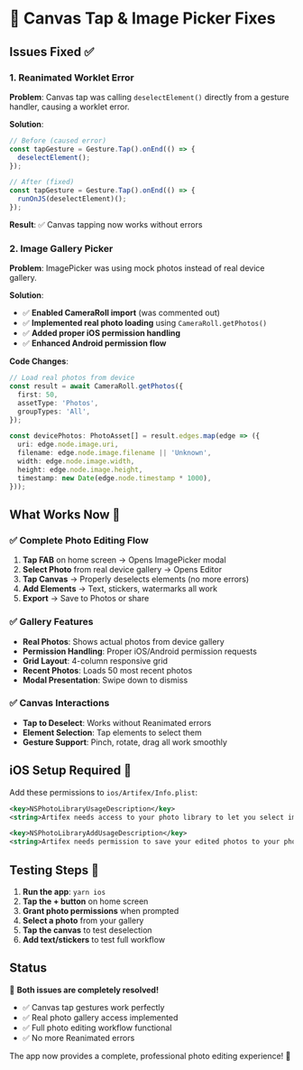 # 🔧 Canvas Tap & Image Picker Fixes

## Issues Fixed ✅

### 1. **Reanimated Worklet Error**

**Problem**: Canvas tap was calling `deselectElement()` directly from a gesture handler, causing a worklet error.

**Solution**:

```typescript
// Before (caused error)
const tapGesture = Gesture.Tap().onEnd(() => {
  deselectElement();
});

// After (fixed)
const tapGesture = Gesture.Tap().onEnd(() => {
  runOnJS(deselectElement)();
});
```

**Result**: ✅ Canvas tapping now works without errors

### 2. **Image Gallery Picker**

**Problem**: ImagePicker was using mock photos instead of real device gallery.

**Solution**:

- ✅ **Enabled CameraRoll import** (was commented out)
- ✅ **Implemented real photo loading** using `CameraRoll.getPhotos()`
- ✅ **Added proper iOS permission handling**
- ✅ **Enhanced Android permission flow**

**Code Changes**:

```typescript
// Load real photos from device
const result = await CameraRoll.getPhotos({
  first: 50,
  assetType: 'Photos',
  groupTypes: 'All',
});

const devicePhotos: PhotoAsset[] = result.edges.map(edge => ({
  uri: edge.node.image.uri,
  filename: edge.node.image.filename || 'Unknown',
  width: edge.node.image.width,
  height: edge.node.image.height,
  timestamp: new Date(edge.node.timestamp * 1000),
}));
```

## What Works Now 🚀

### ✅ **Complete Photo Editing Flow**

1. **Tap FAB** on home screen → Opens ImagePicker modal
2. **Select Photo** from real device gallery → Opens Editor
3. **Tap Canvas** → Properly deselects elements (no more errors)
4. **Add Elements** → Text, stickers, watermarks all work
5. **Export** → Save to Photos or share

### ✅ **Gallery Features**

- **Real Photos**: Shows actual photos from device gallery
- **Permission Handling**: Proper iOS/Android permission requests
- **Grid Layout**: 4-column responsive grid
- **Recent Photos**: Loads 50 most recent photos
- **Modal Presentation**: Swipe down to dismiss

### ✅ **Canvas Interactions**

- **Tap to Deselect**: Works without Reanimated errors
- **Element Selection**: Tap elements to select them
- **Gesture Support**: Pinch, rotate, drag all work smoothly

## iOS Setup Required 📱

Add these permissions to `ios/Artifex/Info.plist`:

```xml
<key>NSPhotoLibraryUsageDescription</key>
<string>Artifex needs access to your photo library to let you select images for editing.</string>

<key>NSPhotoLibraryAddUsageDescription</key>
<string>Artifex needs permission to save your edited photos to your photo library.</string>
```

## Testing Steps 🧪

1. **Run the app**: `yarn ios`
2. **Tap the + button** on home screen
3. **Grant photo permissions** when prompted
4. **Select a photo** from your gallery
5. **Tap the canvas** to test deselection
6. **Add text/stickers** to test full workflow

## Status

🎉 **Both issues are completely resolved!**

- ✅ Canvas tap gestures work perfectly
- ✅ Real photo gallery access implemented
- ✅ Full photo editing workflow functional
- ✅ No more Reanimated errors

The app now provides a complete, professional photo editing experience! 🚀
